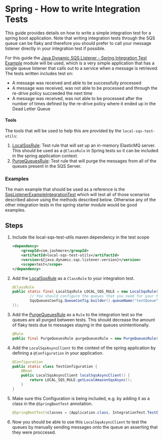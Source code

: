 # Spring - How to write Integration Tests
This guide provides details on how to write a simple integration test for a spring boot application. Note that writing integration tests through the SQS queue
can be flaky and therefore you should prefer to call your message listener directly in your integration test if possible.

For this guide the [Java Dynamic SQS Listener - Spring Integration Test Example](../../../examples/java-dynamic-sqs-listener-spring-integration-test-example)
module will be used, which is a very simple application that has a single queue listener that calls out to a service when a message is retrieved. The
tests written includes test on:
 - A message was received and able to be successfully processed
 - A message was received, was not able to be processed and through the re-drive policy succeeded the next time
 - A message was received, was not able to be processed after the number of times defined by the re-drive policy where it ended up in the Dead Letter Queue

#### Tools
The tools that will be used to help this are provided by the `local-sqs-test-utils`:
1. [LocalSqsRule](../../../util/local-sqs-test-utils/src/main/java/com/jashmore/sqs/test/LocalSqsRule.java): Test rule that will set up an in-memory ElasticMQ
server. This should be used as a `@ClassRule` in Spring tests so it can be included in the spring application context.
1. [PurgeQueuesRule](../../../util/local-sqs-test-utils/src/main/java/com/jashmore/sqs/test/PurgeQueuesRule.java): Test rule that will purge the messages
from all of the queues present in the SQS Server.

### Examples
The main example that should be used as a reference is the
[SqsListenerExampleIntegrationTest](../../../examples/java-dynamic-sqs-listener-spring-integration-test-example/src/test/java/it/com/jashmore/sqs/examples/integrationtests/SqsListenerExampleIntegrationTest.java)
which will test all of those scenarios described above using the methods described below. Otherwise any of the other integration tests in the spring starter
module would be good examples.

## Steps
1. Include the local-sqs-test-utils maven dependency in the test scope
    ```xml
    <dependency>
        <groupId>com.jashmore</groupId>
        <artifactId>local-sqs-test-utils</artifactId>
        <version>${java.dynamic.sqs.listener.version}</version>
        <scope>test</scope> 
    </dependency>
    ```
1. Add the [LocalSqsRule](../../../util/local-sqs-test-utils/src/main/java/com/jashmore/sqs/test/LocalSqsRule.java) as a `ClassRule` to your integration test.
    ```java
    @ClassRule
    public static final LocalSqsRule LOCAL_SQS_RULE = new LocalSqsRule(ImmutableList.of(
            // You should configure the queues that you need for your test here
            SqsQueuesConfig.QueueConfig.builder().queueName("testQueue").build()
    ));
    ```
1. Add the [PurgeQueuesRule](../../../util/local-sqs-test-utils/src/main/java/com/jashmore/sqs/test/PurgeQueuesRule.java) as a `Rule`
to the integration test so the queues are all purged between tests. This should decrease the amount of flaky tests due to messages staying in the queues
unintentionally.
    ```java
    @Rule
    public final PurgeQueuesRule purgeQueuesRule = new PurgeQueuesRule(LOCAL_SQS_RULE.getLocalAmazonSqsAsync());
    ```
1. Add the `LocalSqsAsyncClient` to the context of the spring application by defining a `@Configuration` in your application.
    ```java
    @Configuration
    public static class TestConfiguration {
        @Bean
        public LocalSqsAsyncClient localSqsAsyncClient() {
            return LOCAL_SQS_RULE.getLocalAmazonSqsAsync();
        }
    }
    ```
1. Make sure this Configuration is being included, e.g. by adding it as a class in the `@SpringBootTest` annotation.
    ```java
    @SpringBootTest(classes = {Application.class, IntegrationTest.TestConfiguration.class })
    ```
1. Now you should be able to use this `LocalSqsAsyncClient` to test the queues by manually sending messages onto the queue an asserting that they
were proccesed.


